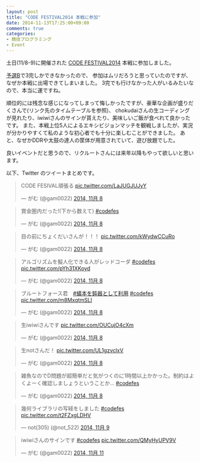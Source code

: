 ```yaml
---
layout: post
title: "CODE FESTIVAL2014 本戦に参加"
date: 2014-11-13T17:25:00+09:00
comments: true
categories: 
- 競技プログラミング
- Event
---
```


土日(11/8-9)に開催された [CODE FESTIVAL2014](http://recruit-jinji.jp/code_fes2014/) 本戦に参加しました。

[予選B](http://code-festival-2014-qualb.contest.atcoder.jp/)で3完しかできなかったので、
参加はムリだろうと思っていたのですが、なぜか本戦に出場できてしまいました。
3完でも行けなかった人がいるみたいなので、本当に運ですね。

順位的には残念な感じになってしまって悔しかったですが、豪華な企画が盛りだくさんで(リンク先のタイムテーブルを参照)、
chokudaiさんの生コーディングが見れたり、iwiwiさんのサインが貰えたり、美味しいご飯が食べれて良かったです。
また、本戦上位5人によるエキシビジョンマッチを観戦しましたが、実況が分かりやすくて私のような初心者でも十分に楽しむことができました。
あと、なぜかDDRや太鼓の達人の筐体が用意されていて、遊び放題でした。

良いイベントだと思うので、リクルートさんには来年以降もやって欲しいと思います。

<!--more-->

以下、Twitter のツイートまとめです。

<blockquote class="twitter-tweet" lang="ja"><p>CODE FESIVAL頑張る <a href="http://t.co/LaJUGJUJyY">pic.twitter.com/LaJUGJUJyY</a></p>&mdash; がむ (@gam0022) <a href="https://twitter.com/gam0022/status/530903464147034113">2014, 11月 8</a></blockquote>

<blockquote class="twitter-tweet" lang="ja"><p>賞金圏内だった!(下から数えて) <a href="https://twitter.com/hashtag/codefes?src=hash">#codefes</a></p>&mdash; がむ (@gam0022) <a href="https://twitter.com/gam0022/status/530965409185280000">2014, 11月 8</a></blockquote>

<blockquote class="twitter-tweet" lang="ja"><p>目の前にちょくだいさんが！！！ <a href="http://t.co/kWydwCCuRo">pic.twitter.com/kWydwCCuRo</a></p>&mdash; がむ (@gam0022) <a href="https://twitter.com/gam0022/status/530998840367644672">2014, 11月 8</a></blockquote>

<blockquote class="twitter-tweet" lang="ja"><p>アルゴリズムを擬人化できる人がレッドコーダ <a href="https://twitter.com/hashtag/codefes?src=hash">#codefes</a> <a href="http://t.co/pYh31XKoyd">pic.twitter.com/pYh31XKoyd</a></p>&mdash; がむ (@gam0022) <a href="https://twitter.com/gam0022/status/530999728079532033">2014, 11月 8</a></blockquote>

<blockquote class="twitter-tweet" lang="ja"><p>ブルートフォース君　<a href="https://twitter.com/hashtag/%E8%9F%BB%E6%9C%AC%E3%82%92%E9%88%8D%E5%99%A8%E3%81%A8%E3%81%97%E3%81%A6%E5%88%A9%E7%94%A8?src=hash">#蟻本を鈍器として利用</a> <a href="https://twitter.com/hashtag/codefes?src=hash">#codefes</a> <a href="http://t.co/m8MxqtmSLI">pic.twitter.com/m8MxqtmSLI</a></p>&mdash; がむ (@gam0022) <a href="https://twitter.com/gam0022/status/531000327785304064">2014, 11月 8</a></blockquote>

<blockquote class="twitter-tweet" lang="ja"><p>生iwiwiさんです <a href="http://t.co/OUCujO4cXm">pic.twitter.com/OUCujO4cXm</a></p>&mdash; がむ (@gam0022) <a href="https://twitter.com/gam0022/status/531012725774639105">2014, 11月 8</a></blockquote>

<blockquote class="twitter-tweet" lang="ja"><p>生notさんだ！ <a href="http://t.co/UL1gzvclxV">pic.twitter.com/UL1gzvclxV</a></p>&mdash; がむ (@gam0022) <a href="https://twitter.com/gam0022/status/531026320008835072">2014, 11月 8</a></blockquote>

<blockquote class="twitter-tweet" lang="ja"><p>雑魚なのでD問題が超簡単だと気がつくのに1時間以上かかった。制約はよくよーく確認しましょうということか… <a href="https://twitter.com/hashtag/codefes?src=hash">#codefes</a></p>&mdash; がむ (@gam0022) <a href="https://twitter.com/gam0022/status/531079190934601729">2014, 11月 8</a></blockquote>

<blockquote class="twitter-tweet" lang="ja"><p>幾何ライブラリの写経をしました <a href="https://twitter.com/hashtag/codefes?src=hash">#codefes</a> <a href="http://t.co/t2FZxgLDHV">pic.twitter.com/t2FZxgLDHV</a></p>&mdash; not(305) (@not_522) <a href="https://twitter.com/not_522/status/531298971784720384">2014, 11月 9</a></blockquote>

<blockquote class="twitter-tweet" lang="ja"><p>iwiwiさんのサインです <a href="https://twitter.com/hashtag/codefes?src=hash">#codefes</a> <a href="http://t.co/QMyHyUPV9V">pic.twitter.com/QMyHyUPV9V</a></p>&mdash; がむ (@gam0022) <a href="https://twitter.com/gam0022/status/532142274008715264">2014, 11月 11</a></blockquote>
<script async src="//platform.twitter.com/widgets.js" charset="utf-8"></script>

